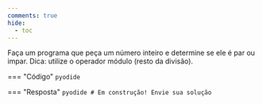 ```yaml
---
comments: true
hide:
  - toc
---
```


Faça um programa que peça um número inteiro e determine se ele é par ou impar. Dica: utilize o operador módulo (resto da divisão).

=== "Código"
	```pyodide
	```

=== "Resposta"
	```pyodide
	# Em construção! Envie sua solução
	```
